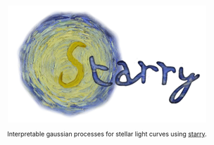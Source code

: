 <p align="center">
  <img width="450" src="starry.png"/>
</p>

<p align="center">
Interpretable gaussian processes for stellar light curves using <a href="https://github.com/rodluger/starry">starry</a>.
</p>